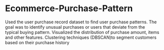 # Ecommerce-Purchase-Pattern
Used the user purchase record dataset to find user purchase patterns. The goal was to identify unusual purchases or users
that deviate from the typical buying pattern. Visualized the distribution of purchase amount, items and other features.
Clustering techniques (DBSCAN)to segment customers based on their purchase history
